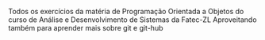 Todos os exercícios da matéria de Programação Orientada a Objetos do curso de Análise e Desenvolvimento de Sistemas da Fatec-ZL
Aproveitando também para aprender mais sobre git e git-hub

